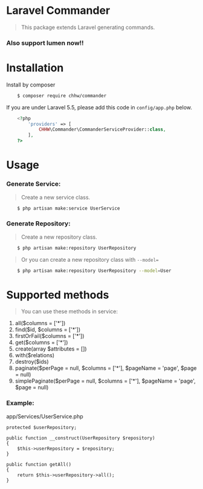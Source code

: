# Laravel Commander

> This package extends Laravel generating commands.

### Also support lumen now!!

# Installation

Install by composer

```bash
    $ composer require chhw/commander
```

If you are under Laravel 5.5, please add this code in `config/app.php` below.

```php
    <?php
        'providers' => [
            CHHW\Commander\CommanderServiceProvider::class,
        ],
    ?>
```

# Usage

### Generate Service:

> Create a new service class.

```bash
    $ php artisan make:service UserService
```

### Generate Repository:

> Create a new repository class.

```bash
    $ php artisan make:repository UserRepository
```

> Or you can create a new repository class with `--model=`

```bash
    $ php artisan make:repository UserRepository --model=User
```

# Supported methods

> You can use these methods in service:

1. all($columns = ['*'])
2. find($id, $columns = ['*'])
3. firstOrFail($columns = ['*'])
4. get($columns = ['*'])
5. create(array $attributes = [])
6. with($relations)
7. destroy($ids)
8. paginate($perPage = null, $columns = ['*'], $pageName = 'page', $page = null)
9. simplePaginate($perPage = null, $columns = ['*'], $pageName = 'page', $page = null)

### Example:

app/Services/UserService.php

```
protected $userRepository;

public function __construct(UserRepository $repository)
{
    $this->userRepository = $repository;
}

public function getAll()
{
    return $this->userRepository->all();
}
```
